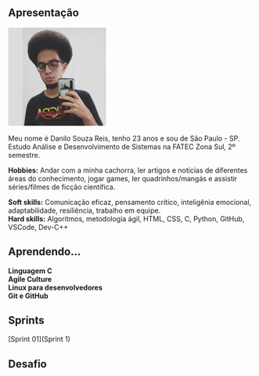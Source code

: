 ## Apresentação

<img src="picture.jpg" alt="picture" width="200" height="200">  

Meu nome é Danilo Souza Reis, tenho 23 anos e sou de São Paulo - SP.  
Estudo Análise e Desenvolvimento de Sistemas na FATEC Zona Sul, 2º semestre.  
  
**Hobbies:** Andar com a minha cachorra, ler artigos e notícias de diferentes áreas do conhecimento, jogar games, ler quadrinhos/mangás e assistir séries/filmes de ficção científica.  
  
**Soft skills:** Comunicação eficaz, pensamento crítico, inteligênia emocional, adaptabilidade, resiliência, trabalho em equipe.  
**Hard skills:** Algoritmos, metodologia ágil, HTML, CSS, C, Python, GitHub, VSCode, Dev-C++  
 
## Aprendendo...  

**Linguagem C**  
**Agile Culture**  
**Linux para desenvolvedores**  
**Git e GitHub**  

## Sprints  
[Sprint 01](Sprint 1)  
## Desafio  


